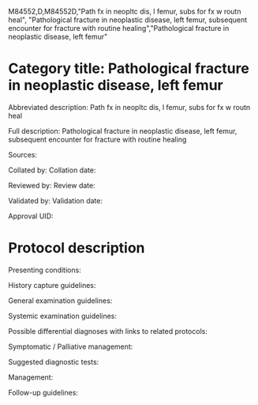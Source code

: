 M84552,D,M84552D,"Path fx in neopltc dis, l femur, subs for fx w routn heal", "Pathological fracture in neoplastic disease, left femur, subsequent encounter for fracture with routine healing","Pathological fracture in neoplastic disease, left femur"
# Category title: Pathological fracture in neoplastic disease, left femur

Abbreviated description: Path fx in neopltc dis, l femur, subs for fx w routn heal

Full description: Pathological fracture in neoplastic disease, left femur, subsequent encounter for fracture with routine healing

Sources:

Collated by:
Collation date:

Reviewed by:
Review date:

Validated by:
Validation date:

Approval UID:

# Protocol description

Presenting conditions:

History capture guidelines:

General examination guidelines:

Systemic examination guidelines:

Possible differential diagnoses with links to related protocols:

Symptomatic / Palliative management:

Suggested diagnostic tests:

Management:

Follow-up guidelines:
